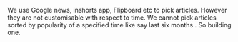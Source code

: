   We use Google news, inshorts app, Flipboard etc to pick articles. However they are not customisable with respect to time. We cannot pick articles sorted by popularity of a specified time like say last six months . So building one.
